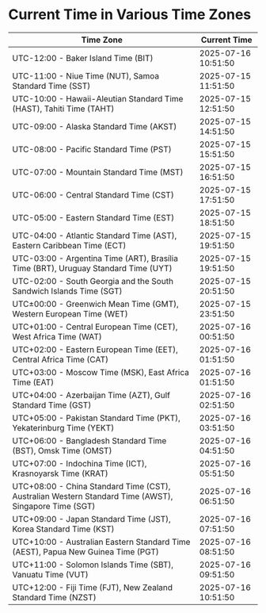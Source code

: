 # Current Time in Various Time Zones

| Time Zone | Current Time |
|-----------|--------------|
| UTC-12:00 - Baker Island Time (BIT) | 2025-07-16 10:51:50 |
| UTC-11:00 - Niue Time (NUT), Samoa Standard Time (SST) | 2025-07-15 11:51:50 |
| UTC-10:00 - Hawaii-Aleutian Standard Time (HAST), Tahiti Time (TAHT) | 2025-07-15 12:51:50 |
| UTC-09:00 - Alaska Standard Time (AKST) | 2025-07-15 14:51:50 |
| UTC-08:00 - Pacific Standard Time (PST) | 2025-07-15 15:51:50 |
| UTC-07:00 - Mountain Standard Time (MST) | 2025-07-15 16:51:50 |
| UTC-06:00 - Central Standard Time (CST) | 2025-07-15 17:51:50 |
| UTC-05:00 - Eastern Standard Time (EST) | 2025-07-15 18:51:50 |
| UTC-04:00 - Atlantic Standard Time (AST), Eastern Caribbean Time (ECT) | 2025-07-15 19:51:50 |
| UTC-03:00 - Argentina Time (ART), Brasília Time (BRT), Uruguay Standard Time (UYT) | 2025-07-15 19:51:50 |
| UTC-02:00 - South Georgia and the South Sandwich Islands Time (SGT) | 2025-07-15 20:51:50 |
| UTC±00:00 - Greenwich Mean Time (GMT), Western European Time (WET) | 2025-07-15 23:51:50 |
| UTC+01:00 - Central European Time (CET), West Africa Time (WAT) | 2025-07-16 00:51:50 |
| UTC+02:00 - Eastern European Time (EET), Central Africa Time (CAT) | 2025-07-16 01:51:50 |
| UTC+03:00 - Moscow Time (MSK), East Africa Time (EAT) | 2025-07-16 01:51:50 |
| UTC+04:00 - Azerbaijan Time (AZT), Gulf Standard Time (GST) | 2025-07-16 02:51:50 |
| UTC+05:00 - Pakistan Standard Time (PKT), Yekaterinburg Time (YEKT) | 2025-07-16 03:51:50 |
| UTC+06:00 - Bangladesh Standard Time (BST), Omsk Time (OMST) | 2025-07-16 04:51:50 |
| UTC+07:00 - Indochina Time (ICT), Krasnoyarsk Time (KRAT) | 2025-07-16 05:51:50 |
| UTC+08:00 - China Standard Time (CST), Australian Western Standard Time (AWST), Singapore Time (SGT) | 2025-07-16 06:51:50 |
| UTC+09:00 - Japan Standard Time (JST), Korea Standard Time (KST) | 2025-07-16 07:51:50 |
| UTC+10:00 - Australian Eastern Standard Time (AEST), Papua New Guinea Time (PGT) | 2025-07-16 08:51:50 |
| UTC+11:00 - Solomon Islands Time (SBT), Vanuatu Time (VUT) | 2025-07-16 09:51:50 |
| UTC+12:00 - Fiji Time (FJT), New Zealand Standard Time (NZST) | 2025-07-16 10:51:50 |
